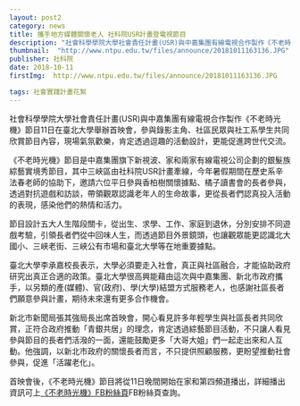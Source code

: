 ```yaml
---
layout: post2
category: news
title: 攜手地方媒體關懷老人 社科院USR計畫登電視節目
description: "社會科學學院大學社會責任計畫(USR)與中嘉集團有線電視合作製作《不老時光機》節目11日在臺北大學舉辦首映會"
thumbnail:  "http://www.ntpu.edu.tw/files/announce/20181011163136.JPG"
publisher: 社科院
date: 2018-10-11
firstImg:  http://www.ntpu.edu.tw/files/announce/20181011163136.JPG

tags: 社會實踐計畫花絮
---
```

社會科學學院大學社會責任計畫(USR)與中嘉集團有線電視合作製作《不老時光機》節目11日在臺北大學舉辦首映會，參與錄影主角、社區民眾與社工系學生共同欣賞節目內容，現場氣氛歡樂，肯定透過逗趣的活動設計，更能促進跨世代交流。

《不老時光機》節目是中嘉集團旗下新視波、家和兩家有線電視公司企劃的銀髮族綜藝實境秀節目，其中三峽區由社科院USR計畫牽線，今年暑假期間在歷史系辛法春老師的協助下，邀請六位平日參與香柏樹關懷據點、橘子讀書會的長者參與，透過對抗遊戲和訪談，帶領觀眾認識老年人的生命故事，更從長者們認真投入活動的表現，感染他們的熱情和活力。

節目設計五大人生階段關卡，從出生、求學、工作、家庭到退休，分別安排不同遊戲考驗，引領長者們從中回味人生，而透過節目外景鏡頭，也讓觀眾能更認識北大國小、三峽老街、三峽公有市場和臺北大學等在地重要據點。

臺北大學李承嘉校長表示，大學必須要走入社會，真正與社區融合，才能協助政府研究出真正合適的政策。臺北大學很高興能藉由這次與中嘉集團、新北市政府攜手，以另類的產(媒體)、官(政府)、學(大學)結盟方式服務老人，也感謝社區長者們願意參與計畫，期待未來還有更多合作機會。

新北市新聞局張其強局長出席首映會，開心看見許多年輕學生與社區長者共同欣賞，正符合政府推動「青銀共居」的理念，肯定透過綜藝節目活動，不只讓人看見參與節目的長者們活潑的一面，還能鼓勵更多「大哥大姐」們一起走出來和人互動。他強調，以新北市政府的關懷長者而言，不只提供照顧服務，更盼望推動社會參與，促進「活躍老化」。

首映會後，《不老時光機》節目將從11日晚間開始在家和第四頻道播出，詳細播出資訊可上<a href="https://www.facebook.com/younggpm1/" tabindex="28">《不老時光機》FB粉絲頁</a>FB粉絲頁查詢。
